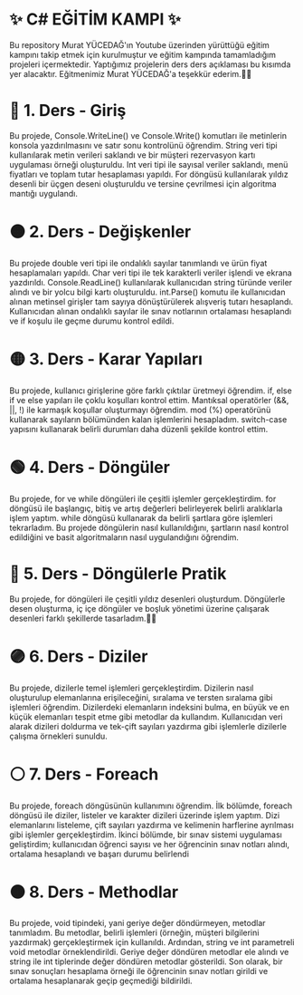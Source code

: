#                                ✨  C# EĞİTİM KAMPI ✨
  Bu repository Murat YÜCEDAĞ'ın Youtube üzerinden yürüttüğü eğitim kampını takip etmek için kurulmuştur ve eğitim kampında tamamladığım projeleri içermektedir. Yaptığımız projelerin ders ders açıklaması bu kısımda yer alacaktır. Eğitmenimiz Murat YÜCEDAĞ'a teşekkür ederim.🎈🎈

# 🔴 1. Ders - Giriş

 Bu projede, Console.WriteLine() ve Console.Write() komutları ile metinlerin konsola yazdırılmasını ve satır sonu kontrolünü öğrendim. String veri tipi kullanılarak metin verileri saklandı ve bir müşteri rezervasyon kartı uygulaması örneği oluşturuldu. Int veri tipi ile sayısal veriler saklandı, menü fiyatları ve toplam tutar hesaplaması yapıldı. For döngüsü kullanılarak yıldız desenli bir üçgen deseni oluşturuldu ve tersine çevrilmesi için algoritma mantığı uygulandı.

# 🟠 2. Ders - Değişkenler 

 Bu projede double veri tipi ile ondalıklı sayılar tanımlandı ve ürün fiyat hesaplamaları yapıldı. Char veri tipi ile tek karakterli veriler işlendi ve ekrana yazdırıldı. Console.ReadLine() kullanılarak kullanıcıdan string türünde veriler alındı ve bir yolcu bilgi kartı oluşturuldu. int.Parse() komutu ile kullanıcıdan alınan metinsel girişler tam sayıya dönüştürülerek alışveriş tutarı hesaplandı. Kullanıcıdan alınan ondalıklı sayılar ile sınav notlarının ortalaması hesaplandı ve if koşulu ile geçme durumu kontrol edildi.

# 🟡 3. Ders - Karar Yapıları

 Bu projede, kullanıcı girişlerine göre farklı çıktılar üretmeyi öğrendim. if, else if ve else yapıları ile çoklu koşulları kontrol ettim. Mantıksal operatörler (&&, ||, !) ile karmaşık koşullar oluşturmayı öğrendim. mod (%) operatörünü kullanarak sayıların bölümünden kalan işlemlerini hesapladım. switch-case yapısını kullanarak belirli durumları daha düzenli şekilde kontrol ettim.

# 🟢 4. Ders - Döngüler 

 Bu projede, for ve while döngüleri ile çeşitli işlemler gerçekleştirdim. for döngüsü ile başlangıç, bitiş ve artış değerleri belirleyerek belirli aralıklarla işlem yaptım. while döngüsü kullanarak da belirli şartlara göre işlemleri tekrarladım. Bu projede döngülerin nasıl kullanıldığını, şartların nasıl kontrol edildiğini ve basit algoritmaların nasıl uygulandığını öğrendim.

# 🔵 5. Ders - Döngülerle Pratik

 Bu projede, for döngüleri ile çeşitli yıldız desenleri oluşturdum. Döngülerle desen oluşturma, iç içe döngüler ve boşluk yönetimi üzerine çalışarak desenleri farklı şekillerde tasarladım.🌟🌟

# 🟣 6. Ders - Diziler

 Bu projede, dizilerle temel işlemleri gerçekleştirdim. Dizilerin nasıl oluşturulup elemanlarına erişileceğini, sıralama ve tersten sıralama gibi işlemleri öğrendim. Dizilerdeki elemanların indeksini bulma, en büyük ve en küçük elemanları tespit etme gibi metodlar da kullandım. Kullanıcıdan veri alarak dizileri doldurma ve tek-çift sayıları yazdırma gibi işlemlerle dizilerle çalışma örnekleri sunuldu.

# ⚪ 7. Ders - Foreach

 Bu projede, foreach döngüsünün kullanımını öğrendim. İlk bölümde, foreach döngüsü ile diziler, listeler ve karakter dizileri üzerinde işlem yaptım. Dizi elemanlarını listeleme, çift sayıları yazdırma ve kelimenin harflerine ayrılması gibi işlemler gerçekleştirdim. İkinci bölümde, bir sınav sistemi uygulaması geliştirdim; kullanıcıdan öğrenci sayısı ve her öğrencinin sınav notları alındı, ortalama hesaplandı ve başarı durumu belirlendi

# 🟤 8. Ders - Methodlar 

 Bu projede, void tipindeki, yani geriye değer döndürmeyen, metodlar tanımladım. Bu metodlar, belirli işlemleri (örneğin, müşteri bilgilerini yazdırmak) gerçekleştirmek için kullanıldı. Ardından, string ve int parametreli void metodlar örneklendirildi. Geriye değer döndüren metodlar ele alındı ve string ile int tiplerinde değer döndüren metodlar gösterildi. Son olarak, bir sınav sonuçları hesaplama örneği ile öğrencinin sınav notları girildi ve ortalama hesaplanarak geçip geçmediği bildirildi. 
